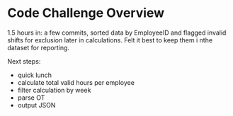 # Code Challenge Overview

1.5 hours in: a few commits, sorted data by EmployeeID  and flagged invalid shifts for exclusion later in calculations. Felt it best to keep them i nthe dataset for reporting.

Next steps:

- quick lunch
- calculate total valid hours per employee
- filter calculation by week
- parse OT
- output JSON